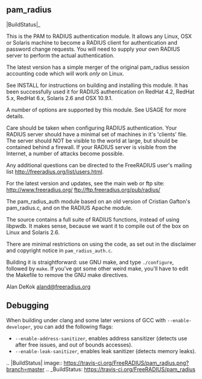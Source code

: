 pam_radius
----------

|BuildStatus|_ 

This is the PAM to RADIUS authentication module.  It allows any
Linux, OSX or Solaris machine to become a RADIUS client for 
authentication and password change requests.  You will need to supply 
your own RADIUS server to perform the actual authentication.

The latest version has a simple merger of the original pam_radius
session accounting code which will work *only* on Linux.

See INSTALL for instructions on building and installing this module.
It has been successfully used it for RADIUS authentication on RedHat 4.2,
RedHat 5.x, RedHat 6.x, Solaris 2.6 and OSX 10.9.1.

A number of options are supported by this module.  See USAGE for
more details.

Care should be taken when configuring RADIUS authentication.  Your
RADIUS server should have a minimal set of machines in it's 'clients'
file.  The server should NOT be visible to the world at large, but
should be contained behind a firewall.  If your RADIUS server is
visible from the Internet, a number of attacks become possible.

Any additional questions can be directed to the FreeRADIUS user's
mailing list http://freeradius.org/list/users.html.

For the latest version and updates, see the main web or ftp site:
http://www.freeradius.org/
ftp://ftp.freeradius.org/pub/radius/

The pam_radius_auth module based on an old version of Cristian
Gafton's pam_radius.c, and on the RADIUS Apache module.

The source contains a full suite of RADIUS functions, instead of
using libpwdb.  It makes sense, because we want it to compile
out of the box on Linux and Solaris 2.6.

There are minimal restrictions on using the code, as set out in the
disclaimer and copyright notice in ``pam_radius_auth.c``.

Building it is straightforward: use GNU make, and type ``./configure``,
followed by ``make``.  If you've got some other weird make, you'll
have to edit the Makefile to remove the GNU make directives.

Alan DeKok <aland@freeradius.org>

Debugging
---------

When building under clang and some later versions of GCC with `--enable-developer`, you can add the following flags:

- `--enable-address-sanitizer`, enables address sansitizer (detects use after free issues, and out of bounds accesses).
- `--enable-leak-sanitizer`, enables leak sanitizer (detects memory leaks).

.. |BuildStatus| image:: https://travis-ci.org/FreeRADIUS/pam_radius.png?branch=master
.. _BuildStatus: https://travis-ci.org/FreeRADIUS/pam_radius
